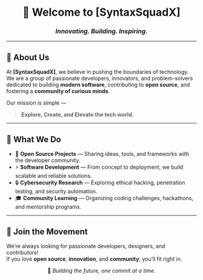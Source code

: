 <div align="center">

# 🚀 Welcome to [SyntaxSquadX]

### *Innovating. Building. Inspiring.*

</div>

---

## 🌟 About Us

At **[SyntaxSquadX]**, we believe in pushing the boundaries of technology.  
We are a group of passionate developers, innovators, and problem-solvers dedicated to building **modern software**, contributing to **open source**, and fostering a **community of curious minds**.

Our mission is simple —  
> **Explore, Create, and Elevate the tech world.**

---

## 🧠 What We Do

- 🧩 **Open Source Projects** — Sharing ideas, tools, and frameworks with the developer community.  
- ⚡ **Software Development** — From concept to deployment, we build scalable and reliable solutions.  
- 🔒 **Cybersecurity Research** — Exploring ethical hacking, penetration testing, and security automation.  
- 🎓 **Community Learning** — Organizing coding challenges, hackathons, and mentorship programs.
---

## 🤝 Join the Movement

We’re always looking for passionate developers, designers, and contributors!  
If you love **open source**, **innovation**, and **community**, you’ll fit right in.

<div align="center">

🧩 *Building the future, one commit at a time.*

</div>
